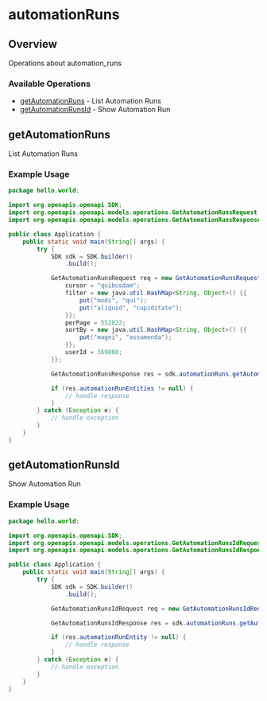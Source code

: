 # automationRuns

## Overview

Operations about automation_runs

### Available Operations

* [getAutomationRuns](#getautomationruns) - List Automation Runs
* [getAutomationRunsId](#getautomationrunsid) - Show Automation Run

## getAutomationRuns

List Automation Runs

### Example Usage

```java
package hello.world;

import org.openapis.openapi.SDK;
import org.openapis.openapi.models.operations.GetAutomationRunsRequest;
import org.openapis.openapi.models.operations.GetAutomationRunsResponse;

public class Application {
    public static void main(String[] args) {
        try {
            SDK sdk = SDK.builder()
                .build();

            GetAutomationRunsRequest req = new GetAutomationRunsRequest(716327) {{
                cursor = "quibusdam";
                filter = new java.util.HashMap<String, Object>() {{
                    put("modi", "qui");
                    put("aliquid", "cupiditate");
                }};
                perPage = 552822;
                sortBy = new java.util.HashMap<String, Object>() {{
                    put("magni", "assumenda");
                }};
                userId = 369808;
            }};            

            GetAutomationRunsResponse res = sdk.automationRuns.getAutomationRuns(req);

            if (res.automationRunEntities != null) {
                // handle response
            }
        } catch (Exception e) {
            // handle exception
        }
    }
}
```

## getAutomationRunsId

Show Automation Run

### Example Usage

```java
package hello.world;

import org.openapis.openapi.SDK;
import org.openapis.openapi.models.operations.GetAutomationRunsIdRequest;
import org.openapis.openapi.models.operations.GetAutomationRunsIdResponse;

public class Application {
    public static void main(String[] args) {
        try {
            SDK sdk = SDK.builder()
                .build();

            GetAutomationRunsIdRequest req = new GetAutomationRunsIdRequest(4695);            

            GetAutomationRunsIdResponse res = sdk.automationRuns.getAutomationRunsId(req);

            if (res.automationRunEntity != null) {
                // handle response
            }
        } catch (Exception e) {
            // handle exception
        }
    }
}
```
